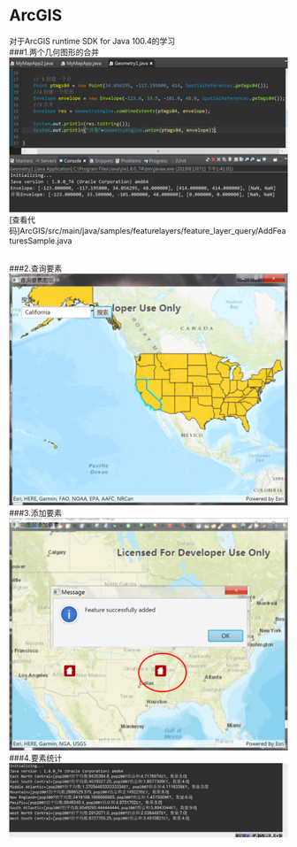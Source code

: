 # ArcGIS
对于ArcGIS runtime SDK for Java 100.4的学习
</br>###1.两个几何图形的合并
![Image text](https://raw.githubusercontent.com/CaiPeichun/ArcGIS/master/Geomentory%E5%90%88%E5%B9%B6.png)
[查看代码]ArcGIS/src/main/java/samples/featurelayers/feature_layer_query/AddFeaturesSample.java
      
</br>###2.查询要素
![Image text](https://raw.githubusercontent.com/CaiPeichun/ArcGIS/master/%E6%9F%A5%E8%AF%A2%E8%A6%81%E7%B4%A0.png)
</br>###3.添加要素
![Image text](https://raw.githubusercontent.com/CaiPeichun/ArcGIS/master/%E6%B7%BB%E5%8A%A0%E8%A6%81%E7%B4%A0.png)
</br>###4.要素统计
![Image text](https://raw.githubusercontent.com/CaiPeichun/ArcGIS/master/%E8%A6%81%E7%B4%A0%E7%BB%9F%E8%AE%A1.png)
